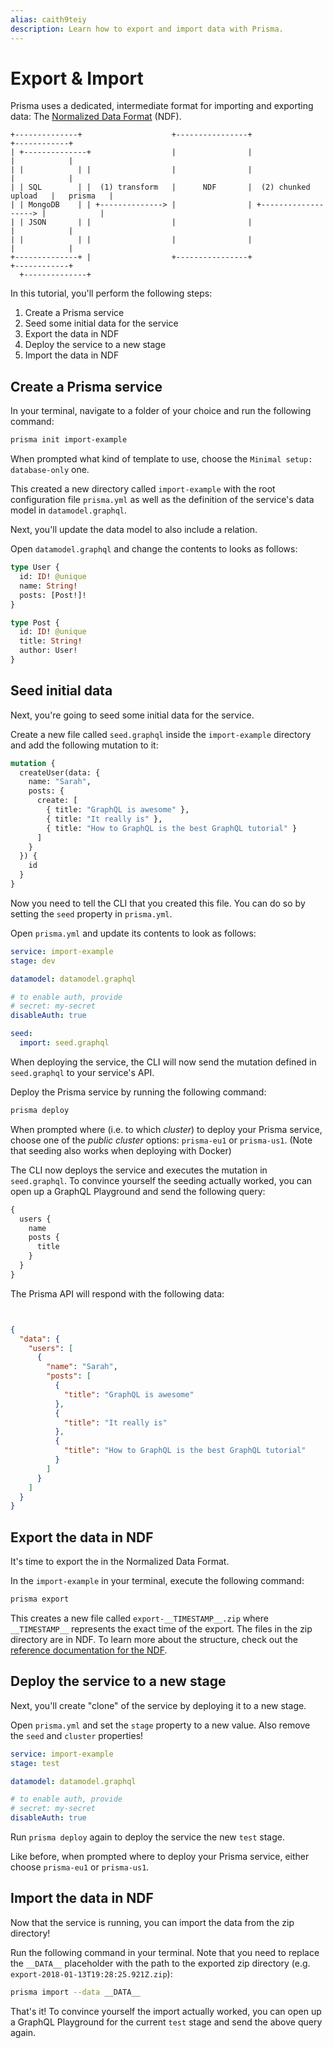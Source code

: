 ```yaml
---
alias: caith9teiy
description: Learn how to export and import data with Prisma.
---
```


# Export & Import

Prisma uses a dedicated, intermediate format for importing and exporting data: The [Normalized Data Format](!alias-teroo5uxih) (NDF).

```
+--------------+                    +----------------+                       +------------+
| +--------------+                  |                |                       |            |
| |            | |                  |                |                       |            |
| | SQL        | |  (1) transform   |      NDF       |  (2) chunked upload   |   prisma   |
| | MongoDB    | | +--------------> |                | +-------------------> |            |
| | JSON       | |                  |                |                       |            |
| |            | |                  |                |                       |            |
+--------------+ |                  +----------------+                       +------------+
  +--------------+
```

In this tutorial, you'll perform the following steps:

1. Create a Prisma service
1. Seed some initial data for the service
1. Export the data in NDF
1. Deploy the service to a new stage
1. Import the data in NDF

## Create a Prisma service

<Instruction>

In your terminal, navigate to a folder of your choice and run the following command:

```sh
prisma init import-example
```

</Instruction>

<Instruction>

When prompted what kind of template to use, choose the `Minimal setup: database-only` one.

</Instruction>

This created a new directory called `import-example` with the root configuration file `prisma.yml` as well as the definition of the service's data model in `datamodel.graphql`.

Next, you'll update the data model to also include a relation.

<Instruction>

Open `datamodel.graphql` and change the contents to looks as follows:

```graphql
type User {
  id: ID! @unique
  name: String!
  posts: [Post!]!
}

type Post {
  id: ID! @unique
  title: String!
  author: User!
}
```

## Seed initial data

Next, you're going to seed some initial data for the service.

<Instruction>

Create a new file called `seed.graphql` inside the `import-example` directory and add the following mutation to it:

```graphql
mutation {
  createUser(data: {
    name: "Sarah",
    posts: {
      create: [
        { title: "GraphQL is awesome" },
        { title: "It really is" },
        { title: "How to GraphQL is the best GraphQL tutorial" }
      ]
    }
  }) {
    id
  }
}
```

</Instruction>

Now you need to tell the CLI that you created this file. You can do so by setting the `seed` property in `prisma.yml`.

<Instruction>

Open `prisma.yml` and update its contents to look as follows:

```yml
service: import-example
stage: dev

datamodel: datamodel.graphql

# to enable auth, provide
# secret: my-secret
disableAuth: true

seed:
  import: seed.graphql
```

</Instruction>

When deploying the service, the CLI will now send the mutation defined in `seed.graphql` to your service's API.

<Instruction>

Deploy the Prisma service by running the following command:

```sh
prisma deploy
```

</Instruction>

<Instruction>

When prompted where (i.e. to which _cluster_) to deploy your Prisma service, choose one of the _public cluster_ options: `prisma-eu1` or `prisma-us1`. (Note that seeding also works when deploying with Docker)

</Instruction>

The CLI now deploys the service and executes the mutation in `seed.graphql`. To convince yourself the seeding actually worked, you can open up a GraphQL Playground and send the following query:

```graphql
{
  users {
    name
    posts {
      title
    }
  }
}
```

The Prisma API will respond with the following data:

```json


{
  "data": {
    "users": [
      {
        "name": "Sarah",
        "posts": [
          {
            "title": "GraphQL is awesome"
          },
          {
            "title": "It really is"
          },
          {
            "title": "How to GraphQL is the best GraphQL tutorial"
          }
        ]
      }
    ]
  }
}
```

## Export the data in NDF

It's time to export the in the Normalized Data Format.

<Instruction>

In the `import-example` in your terminal, execute the following command:

```sh
prisma export
```

</Instruction>

This creates a new file called `export-__TIMESTAMP__.zip` where `__TIMESTAMP__` represents the exact time of the export. The files in the zip directory are in NDF. To learn more about the structure, check out the [reference documentation for the NDF](!alias-teroo5uxih).

## Deploy the service to a new stage

Next, you'll create "clone" of the service by deploying it to a new stage.

<Instruction>

Open `prisma.yml` and set the `stage` property to a new value. Also remove the `seed` and `cluster` properties!

```yml
service: import-example
stage: test

datamodel: datamodel.graphql

# to enable auth, provide
# secret: my-secret
disableAuth: true
```

</Instruction>

<Instruction>

Run `prisma deploy` again to deploy the service the new `test` stage.

</Instruction>

<Instruction>

Like before, when prompted where to deploy your Prisma service, either choose `prisma-eu1` or `prisma-us1`.

</Instruction>

## Import the data in NDF

Now that the service is running, you can import the data from the zip directory!

<Instruction>

Run the following command in your terminal. Note that you need to replace the `__DATA__` placeholder with the path to the exported zip directory (e.g. `export-2018-01-13T19:28:25.921Z.zip`):

```sh
prisma import --data __DATA__
```

</Instruction>

That's it! To convince yourself the import actually worked, you can open up a GraphQL Playground for the current `test` stage and send the above query again.
